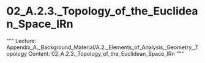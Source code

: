 # 02_A.2.3._Topology_of_the_Euclidean_Space_IRn

"""
Lecture: Appendix_A._Background_Material/A.2._Elements_of_Analysis,_Geometry,_Topology
Content: 02_A.2.3._Topology_of_the_Euclidean_Space_IRn
"""

